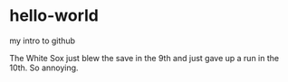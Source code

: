 # hello-world
my intro to github

The White Sox just blew the save in the 9th and just gave up a run in the 10th.
So annoying.
